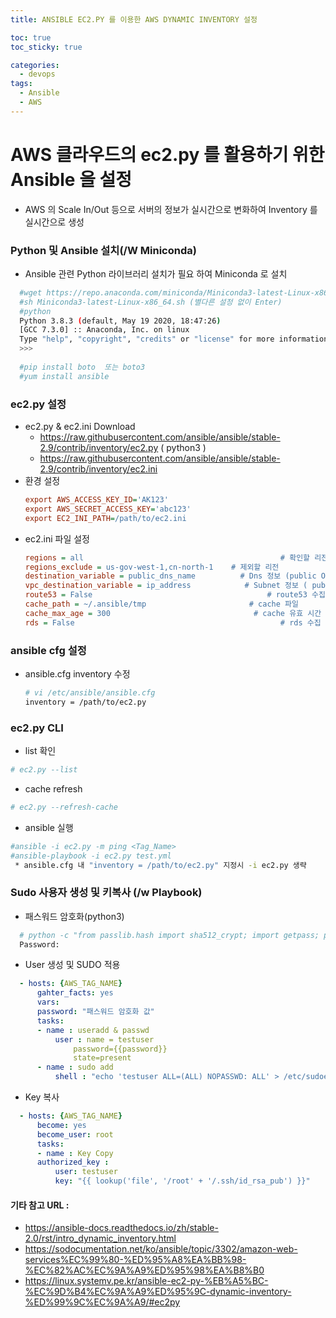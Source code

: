 ```yaml
---
title: ANSIBLE EC2.PY 를 이용한 AWS DYNAMIC INVENTORY 설정

toc: true
toc_sticky: true

categories:
  - devops  
tags:
  - Ansible
  - AWS
---
```


# AWS 클라우드의 ec2.py 를 활용하기 위한 Ansible 을 설정
  - AWS 의 Scale In/Out 등으로 서버의 정보가 실시간으로 변화하여 Inventory 를 실시간으로 생성

### Python 및 Ansible 설치(/W Miniconda)
  - Ansible 관련 Python 라이브러리 설치가 필요 하여 Miniconda 로 설치
  ```bash
    #wget https://repo.anaconda.com/miniconda/Miniconda3-latest-Linux-x86_64.sh
    #sh Miniconda3-latest-Linux-x86_64.sh (별다른 설정 없이 Enter)
    #python
    Python 3.8.3 (default, May 19 2020, 18:47:26)
    [GCC 7.3.0] :: Anaconda, Inc. on linux
    Type "help", "copyright", "credits" or "license" for more information.
    >>>
    
    #pip install boto  또는 boto3
    #yum install ansible
  ```
### ec2.py 설정

  - ec2.py & ec2.ini Download
    - https://raw.githubusercontent.com/ansible/ansible/stable-2.9/contrib/inventory/ec2.py  ( python3 )
    - https://raw.githubusercontent.com/ansible/ansible/stable-2.9/contrib/inventory/ec2.ini
  - 환경 설정
    ```ini
    export AWS_ACCESS_KEY_ID='AK123'
    export AWS_SECRET_ACCESS_KEY='abc123'
    export EC2_INI_PATH=/path/to/ec2.ini
    ```
  - ec2.ini 파일 설정
    ```ini
    regions = all                                            # 확인할 리전
    regions_exclude = us-gov-west-1,cn-north-1    # 제외할 리전
    destination_variable = public_dns_name          # Dns 정보 (public OR private )
    vpc_destination_variable = ip_address            # Subnet 정보 ( public OR private ) 
    route53 = False                                       # route53 수집 여부
    cache_path = ~/.ansible/tmp                       # cache 파일 
    cache_max_age = 300                                # cache 유효 시간 ( 비활성화시 0 )
    rds = False                                              # rds 수집 여부
    ```

### ansible cfg 설정

  - ansible.cfg inventory 수정
    ```bash
    # vi /etc/ansible/ansible.cfg
    inventory = /path/to/ec2.py
    ```

### ec2.py CLI
  - list 확인
  ```bash
  # ec2.py --list
  ```
  - cache refresh
  ```bash
  # ec2.py --refresh-cache
  ```
  - ansible 실행
  ```bash
  #ansible -i ec2.py -m ping <Tag_Name>
  #ansible-playbook -i ec2.py test.yml
   * ansible.cfg 내 "inventory = /path/to/ec2.py" 지정시 -i ec2.py 생략
  ```

### Sudo 사용자 생성 및 키복사 (/w Playbook)
  - 패스워드 암호화(python3)
  ```bash
    # python -c "from passlib.hash import sha512_crypt; import getpass; print (sha512_crypt.encrypt(getpass.getpass()))"
    Password:
  ```
  - User 생성 및 SUDO 적용

  ```yaml
    - hosts: {AWS_TAG_NAME}
        gahter_facts: yes
        vars:
        password: "패스워드 암호화 값"
        tasks:
        - name : useradd & passwd
            user : name = testuser
                password={{password}}
                state=present
        - name : sudo add
            shell : "echo 'testuser ALL=(ALL) NOPASSWD: ALL' > /etc/sudoers.d/testuser"
  ```
  - Key 복사

  ```yaml
    - hosts: {AWS_TAG_NAME}
        become: yes
        become_user: root
        tasks:
        - name : Key Copy
        authorized_key :
            user: testuser
            key: "{{ lookup('file', '/root' + '/.ssh/id_rsa_pub') }}"
  ```

#### 기타 참고 URL : 
  - https://ansible-docs.readthedocs.io/zh/stable-2.0/rst/intro_dynamic_inventory.html
  - https://sodocumentation.net/ko/ansible/topic/3302/amazon-web-services%EC%99%80-%ED%95%A8%EA%BB%98-%EC%82%AC%EC%9A%A9%ED%95%98%EA%B8%B0
  - https://linux.systemv.pe.kr/ansible-ec2-py-%EB%A5%BC-%EC%9D%B4%EC%9A%A9%ED%95%9C-dynamic-inventory-%ED%99%9C%EC%9A%A9/#ec2py